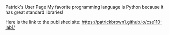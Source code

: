 Patrick's User Page
My favorite programming language is Python because it has great standard libraries!

Here is the link to the published site:
https://patrickbrown1.github.io/cse110-lab1/